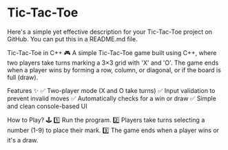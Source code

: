 # Tic-Tac-Toe
Here's a simple yet effective description for your Tic-Tac-Toe project on GitHub. You can put this in a README.md file.

Tic-Tac-Toe in C++ 🎮
A simple Tic-Tac-Toe game built using C++, where two players take turns marking a 3×3 grid with 'X' and 'O'. The game ends when a player wins by forming a row, column, or diagonal, or if the board is full (draw).

Features ✨
✅ Two-player mode (X and O take turns)
✅ Input validation to prevent invalid moves
✅ Automatically checks for a win or draw
✅ Simple and clean console-based UI

How to Play? 🕹️
1️⃣ Run the program.
2️⃣ Players take turns selecting a number (1-9) to place their mark.
3️⃣ The game ends when a player wins or it's a draw.
